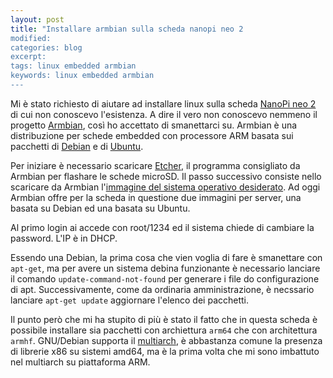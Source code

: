 ```yaml
---
layout: post
title: "Installare armbian sulla scheda nanopi neo 2
modified:
categories: blog
excerpt:
tags: linux embedded armbian
keywords: linux embedded armbian
---
```


Mi è stato richiesto di aiutare ad installare linux sulla scheda [NanoPi neo 2](http://www.friendlyarm.com/index.php?route=product/product&product_id=180) di cui non conoscevo l'esistenza. A dire il vero non conoscevo nemmeno il progetto [Armbian](https://www.armbian.com), così ho accettato di smanettarci su. Armbian è una distribuzione per schede embedded con processore ARM basata sui pacchetti di [Debian](https://www.debian.org) e di [Ubuntu](https://www.ubuntu.com).

Per iniziare è necessario scaricare [Etcher](https://ethcer.io), il programma consigliato da Armbian per flashare le schede microSD. Il passo successivo consiste nello scaricare da Armbian l'[immagine del sistema operativo desiderato](https://www.armbian.com/nanopi-neo-2/). Ad oggi Armbian offre per la scheda in questione due immagini per server, una basata su Debian ed una basata su Ubuntu.

Al primo login ai accede con root/1234 ed il sistema chiede di cambiare la password. L'IP è in DHCP.

Essendo una Debian, la prima cosa che vien voglia di fare è smanettare con `apt-get`, ma per avere un sistema debina funzionante è necessario lanciare il comando  `update-command-not-found` per generare i file do configurazione di apt. Successivamente, come da ordinaria amministrazione, è necssario lanciare `apt-get update` aggiornare l'elenco dei pacchetti.

Il punto però che mi ha stupito di più è stato il fatto che in questa scheda è possibile installare sia pacchetti con archiettura `arm64` che con architettura `armhf`. GNU/Debian supporta il [multiarch](https://wiki.debian.org/Multiarch), è abbastanza comune la presenza di librerie x86 su sistemi amd64, ma è la prima volta che mi sono imbattuto nel multiarch su piattaforma ARM.
